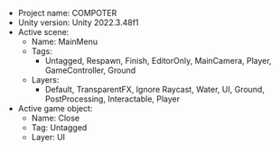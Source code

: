 <!-- UNITY CODE ASSIST INSTRUCTIONS START -->
- Project name: COMPOTER
- Unity version: Unity 2022.3.48f1
- Active scene:
  - Name: MainMenu
  - Tags:
    - Untagged, Respawn, Finish, EditorOnly, MainCamera, Player, GameController, Ground
  - Layers:
    - Default, TransparentFX, Ignore Raycast, Water, UI, Ground, PostProcessing, Interactable, Player
- Active game object:
  - Name: Close
  - Tag: Untagged
  - Layer: UI
<!-- UNITY CODE ASSIST INSTRUCTIONS END -->